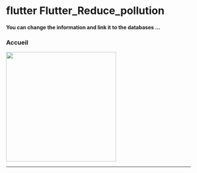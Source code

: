 <h1> flutter Flutter_Reduce_pollution </h1>



<h4> You can change the information and link it to the databases ...</h4>



<h3>Accueil</h3> 



<img src="https://github.com/abenkoula71/flutter-nikz-app-D/blob/main/Screenshot_1642772981.png" width="300" /> 


<hr>



